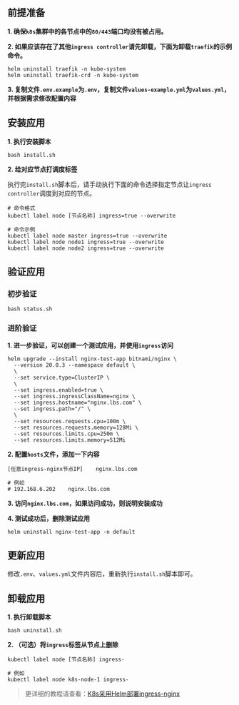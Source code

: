前提准备
---

**1. 确保`k8s`集群中的各节点中的`80/443`端口均没有被占用。**

**2. 如果应该存在了其他`ingress controller`请先卸载，下面为卸载`traefik`的示例命令。**
```shell
helm uninstall traefik -n kube-system
helm uninstall traefik-crd -n kube-system
```

**3. 复制文件`.env.example`为`.env`，复制文件`values-example.yml`为`values.yml`，并根据需求修改配置内容**

安装应用
---

**1. 执行安装脚本**

```shell
bash install.sh
```

**2. 给对应节点打调度标签**

执行完`install.sh`脚本后，请手动执行下面的命令选择指定节点让`ingress controller`调度到对应的节点。
```shell
# 命令格式
kubectl label node [节点名称] ingress=true --overwrite

# 命令示例
kubectl label node master ingress=true --overwrite
kubectl label node node1 ingress=true --overwrite
kubectl label node node2 ingress=true --overwrite
```

验证应用
---

### 初步验证

```shell
bash status.sh
```
   
### 进阶验证

**1. 进一步验证，可以创建一个测试应用，并使用`ingress`访问**

```shell
helm upgrade --install nginx-test-app bitnami/nginx \
  --version 20.0.3 --namespace default \
  \
  --set service.type=ClusterIP \
  \
  --set ingress.enabled=true \
  --set ingress.ingressClassName=nginx \
  --set ingress.hostname="nginx.lbs.com" \
  --set ingress.path="/" \
  \
  --set resources.requests.cpu=100m \
  --set resources.requests.memory=128Mi \
  --set resources.limits.cpu=250m \
  --set resources.limits.memory=512Mi
```
   
**2. 配置`hosts`文件，添加一下内容**

```
[任意ingress-nginx节点IP]    nginx.lbs.com

# 例如
# 192.168.6.202    nginx.lbs.com
```
   
**3. 访问`nginx.lbs.com`，如果访问成功，则说明安装成功**
   
**4. 测试成功后，删除测试应用**

```shell
helm uninstall nginx-test-app -n default
```

更新应用
---

修改`.env`、`values.yml`文件内容后，重新执行`install.sh`脚本即可。

卸载应用
---

**1. 执行卸载脚本**

```shell
bash uninstall.sh
```

**2. （可选）将`ingress`标签从节点上删除**

```shell
kubectl label node [节点名称] ingress-

# 例如
kubectl label node k8s-node-1 ingress-
```

> 更详细的教程请查看：[K8s采用Helm部署ingress-nginx](https://lbs.wiki/pages/ad80c258/)
